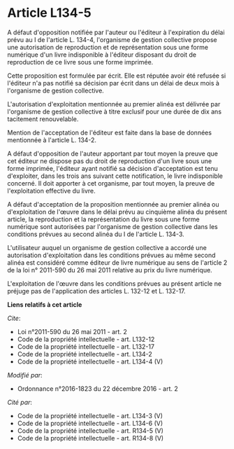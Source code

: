 # Article L134-5

A défaut d'opposition notifiée par l'auteur ou l'éditeur à l'expiration du délai prévu au I de l'article L. 134-4,
l'organisme de gestion collective  propose une autorisation de reproduction et de représentation sous une forme numérique
d'un livre indisponible à l'éditeur disposant du droit de reproduction de ce livre sous une forme imprimée. 

Cette proposition est formulée par écrit. Elle est réputée avoir été refusée si l'éditeur n'a pas notifié sa décision par
écrit dans un délai de deux mois à l'organisme de gestion collective. 

L'autorisation d'exploitation mentionnée au premier alinéa est délivrée par l'organisme de gestion collective  à titre
exclusif pour une durée de dix ans tacitement renouvelable. 

Mention de l'acceptation de l'éditeur est faite dans la base de données mentionnée à l'article L. 134-2. 

A défaut d'opposition de l'auteur apportant par tout moyen la preuve que cet éditeur ne dispose pas du droit de reproduction
d'un livre sous une forme imprimée, l'éditeur ayant notifié sa décision d'acceptation est tenu d'exploiter, dans les trois
ans suivant cette notification, le livre indisponible concerné. Il doit apporter à cet organisme, par tout moyen, la preuve
de l'exploitation effective du livre. 

A défaut d'acceptation de la proposition mentionnée au premier alinéa ou d'exploitation de l'œuvre dans le délai prévu au
cinquième alinéa du présent article, la reproduction et la représentation du livre sous une forme numérique sont autorisées
par l'organisme de gestion collective  dans les conditions prévues au second alinéa du I de l'article L. 134-3. 

L'utilisateur auquel un organisme de gestion collective  a accordé une autorisation d'exploitation dans les conditions
prévues au même second alinéa est considéré comme éditeur de livre numérique au sens de l'article 2 de la loi n° 2011-590 du
26 mai 2011 relative au prix du livre numérique. 

L'exploitation de l'œuvre dans les conditions prévues au présent article ne préjuge pas de l'application des articles L.
132-12 et L. 132-17.

**Liens relatifs à cet article**

_Cite_:

  - Loi n°2011-590 du 26 mai 2011 - art. 2
  - Code de la propriété intellectuelle - art. L132-12
  - Code de la propriété intellectuelle - art. L132-17
  - Code de la propriété intellectuelle - art. L134-2
  - Code de la propriété intellectuelle - art. L134-4 (V)

_Modifié par_:

  - Ordonnance n°2016-1823 du 22 décembre 2016 - art. 2

_Cité par_:

  - Code de la propriété intellectuelle - art. L134-3 (V)
  - Code de la propriété intellectuelle - art. L134-6 (V)
  - Code de la propriété intellectuelle - art. R134-5 (V)
  - Code de la propriété intellectuelle - art. R134-8 (V)
